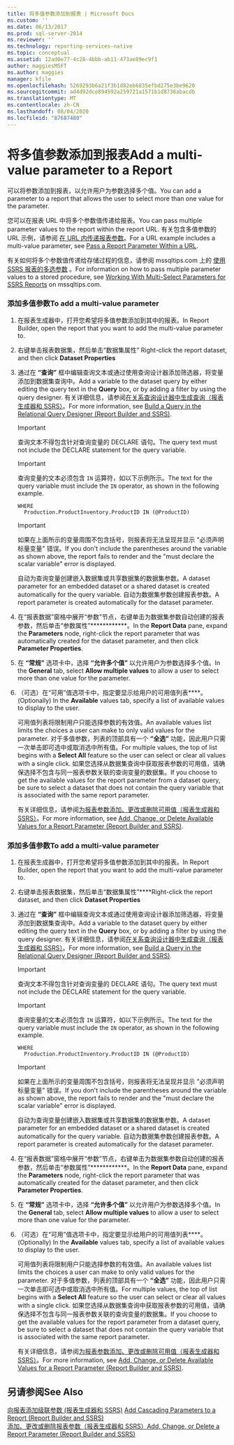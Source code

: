 ```yaml
---
title: 将多值参数添加到报表 | Microsoft Docs
ms.custom: ''
ms.date: 06/13/2017
ms.prod: sql-server-2014
ms.reviewer: ''
ms.technology: reporting-services-native
ms.topic: conceptual
ms.assetid: 12ad0e77-4c28-4bbb-ab11-473ae89ec9f1
author: maggiesMSFT
ms.author: maggies
manager: kfile
ms.openlocfilehash: 5269293b6a21f3b1d82eb6835efbd275e3be9620
ms.sourcegitcommit: ad4d92dce894592a259721a1571b1d8736abacdb
ms.translationtype: MT
ms.contentlocale: zh-CN
ms.lasthandoff: 08/04/2020
ms.locfileid: "87687480"
---
```

# <a name="add-a-multi-value-parameter-to-a-report"></a><span data-ttu-id="a93cf-102">将多值参数添加到报表</span><span class="sxs-lookup"><span data-stu-id="a93cf-102">Add a multi-value parameter to a Report</span></span>
  <span data-ttu-id="a93cf-103">可以将参数添加到报表，以允许用户为参数选择多个值。</span><span class="sxs-lookup"><span data-stu-id="a93cf-103">You can add a parameter to a report that allows the user to select more than one value for the parameter.</span></span>  
  
 <span data-ttu-id="a93cf-104">您可以在报表 URL 中将多个参数值传递给报表。</span><span class="sxs-lookup"><span data-stu-id="a93cf-104">You can pass multiple parameter values to the report within the report URL.</span></span> <span data-ttu-id="a93cf-105">有关包含多值参数的 URL 示例，请参阅 [在 URL 内传递报表参数](../pass-a-report-parameter-within-a-url.md)。</span><span class="sxs-lookup"><span data-stu-id="a93cf-105">For a URL example includes a multi-value parameter, see [Pass a Report Parameter Within a URL](../pass-a-report-parameter-within-a-url.md).</span></span>  
  
 <span data-ttu-id="a93cf-106">有关如何将多个参数值传递给存储过程的信息，请参阅 mssqltips.com 上的 [使用 SSRS 报表的多选参数](https://go.microsoft.com/fwlink/?LinkId=321529) 。</span><span class="sxs-lookup"><span data-stu-id="a93cf-106">For information on how to pass multiple parameter values to a stored procedure, see [Working With Multi-Select Parameters for SSRS Reports](https://go.microsoft.com/fwlink/?LinkId=321529) on mssqltips.com.</span></span>  
  
### <a name="to-add-a-multi-value-parameter"></a><span data-ttu-id="a93cf-107">添加多值参数</span><span class="sxs-lookup"><span data-stu-id="a93cf-107">To add a multi-value parameter</span></span>  
  
1.  <span data-ttu-id="a93cf-108">在报表生成器中，打开您希望将多值参数添加到其中的报表。</span><span class="sxs-lookup"><span data-stu-id="a93cf-108">In Report Builder, open the report that you want to add the multi-value parameter to.</span></span>  
  
2.  <span data-ttu-id="a93cf-109">右键单击报表数据集，然后单击“数据集属性” </span><span class="sxs-lookup"><span data-stu-id="a93cf-109">Right-click the report dataset, and then click **Dataset Properties**</span></span>  
  
3.  <span data-ttu-id="a93cf-110">通过在 **“查询”** 框中编辑查询文本或通过使用查询设计器添加筛选器，将变量添加到数据集查询中。</span><span class="sxs-lookup"><span data-stu-id="a93cf-110">Add a variable to the dataset query by either editing the query text in the **Query** box, or by adding a filter by using the query designer.</span></span> <span data-ttu-id="a93cf-111">有关详细信息，请参阅[在关系查询设计器中生成查询（报表生成器和 SSRS）](../report-data/build-a-query-in-the-relational-query-designer-report-builder-and-ssrs.md)。</span><span class="sxs-lookup"><span data-stu-id="a93cf-111">For more information, see [Build a Query in the Relational Query Designer &#40;Report Builder and SSRS&#41;](../report-data/build-a-query-in-the-relational-query-designer-report-builder-and-ssrs.md).</span></span>  
  
    > [!IMPORTANT]  
    >  <span data-ttu-id="a93cf-112">查询文本不得包含针对查询变量的 DECLARE 语句。</span><span class="sxs-lookup"><span data-stu-id="a93cf-112">The query text must not include the DECLARE statement for the query variable.</span></span>  
  
    > [!IMPORTANT]  
    >  <span data-ttu-id="a93cf-113">查询变量的文本必须包含 `IN` 运算符，如以下示例所示。</span><span class="sxs-lookup"><span data-stu-id="a93cf-113">The text for the query variable must include the `IN` operator, as shown in the following example.</span></span>  
  
    ```  
    WHERE  
      Production.ProductInventory.ProductID IN (@ProductID)  
    ```  
  
    > [!IMPORTANT]  
    >  <span data-ttu-id="a93cf-114">如果在上面所示的变量周围不包含括号，则报表将无法呈现并显示 "必须声明标量变量" 错误。</span><span class="sxs-lookup"><span data-stu-id="a93cf-114">If you don't include the parentheses around the variable as shown above, the report fails to render and the "must declare the scalar variable" error is displayed.</span></span>  
  
     <span data-ttu-id="a93cf-115">自动为查询变量创建嵌入数据集或共享数据集的数据集参数。</span><span class="sxs-lookup"><span data-stu-id="a93cf-115">A dataset parameter for an embedded dataset or a shared dataset is created automatically for the query variable.</span></span> <span data-ttu-id="a93cf-116">自动为数据集参数创建报表参数。</span><span class="sxs-lookup"><span data-stu-id="a93cf-116">A report parameter is created automatically for the dataset parameter.</span></span>  
  
4.  <span data-ttu-id="a93cf-117">在“报表数据”窗格中展开“参数”节点，右键单击为数据集参数自动创建的报表参数，然后单击“参数属性”\*\*\*\*\*\*\*\*\*\*\*\*。</span><span class="sxs-lookup"><span data-stu-id="a93cf-117">In the **Report Data** pane, expand the **Parameters** node, right-click the report parameter that was automatically created for the dataset parameter, and then click **Parameter Properties**.</span></span>  
  
5.  <span data-ttu-id="a93cf-118">在 **“常规”** 选项卡中，选择 **“允许多个值”** 以允许用户为参数选择多个值。</span><span class="sxs-lookup"><span data-stu-id="a93cf-118">In the **General** tab, select **Allow multiple values** to allow a user to select more than one value for the parameter.</span></span>  
  
6.  <span data-ttu-id="a93cf-119">（可选）在“可用”值选项卡中，指定要显示给用户的可用值列表\*\*\*\*。</span><span class="sxs-lookup"><span data-stu-id="a93cf-119">(Optionally) In the **Available** values tab, specify a list of available values to display to the user.</span></span>  
  
     <span data-ttu-id="a93cf-120">可用值列表将限制用户只能选择参数的有效值。</span><span class="sxs-lookup"><span data-stu-id="a93cf-120">An available values list limits the choices a user can make to only valid values for the parameter.</span></span> <span data-ttu-id="a93cf-121">对于多值参数，列表的顶部具有一个 **“全选”** 功能，因此用户只需一次单击即可选中或取消选中所有值。</span><span class="sxs-lookup"><span data-stu-id="a93cf-121">For multiple values, the top of list begins with a **Select All** feature so the user can select or clear all values with a single click.</span></span> <span data-ttu-id="a93cf-122">如果您选择从数据集查询中获取报表参数的可用值，请确保选择不包含与同一报表参数关联的查询变量的数据集。</span><span class="sxs-lookup"><span data-stu-id="a93cf-122">If you choose to get the available values for the report parameter from a dataset query, be sure to select a dataset that does not contain the query variable that is associated with the same report parameter.</span></span>  
  
     <span data-ttu-id="a93cf-123">有关详细信息，请参阅[为报表参数添加、更改或删除可用值（报表生成器和 SSRS）](add-change-or-delete-available-values-for-a-report-parameter.md)。</span><span class="sxs-lookup"><span data-stu-id="a93cf-123">For more information, see [Add, Change, or Delete Available Values for a Report Parameter &#40;Report Builder and SSRS&#41;](add-change-or-delete-available-values-for-a-report-parameter.md).</span></span>  
  
### <a name="to-add-a-multi-value-parameter"></a><span data-ttu-id="a93cf-124">添加多值参数</span><span class="sxs-lookup"><span data-stu-id="a93cf-124">To add a multi-value parameter</span></span>  
  
1.  <span data-ttu-id="a93cf-125">在报表生成器中，打开您希望将多值参数添加到其中的报表。</span><span class="sxs-lookup"><span data-stu-id="a93cf-125">In Report Builder, open the report that you want to add the multi-value parameter to.</span></span>  
  
2.  <span data-ttu-id="a93cf-126">右键单击报表数据集，然后单击“数据集属性”\*\*\*\*</span><span class="sxs-lookup"><span data-stu-id="a93cf-126">Right-click the report dataset, and then click **Dataset Properties**</span></span>  
  
3.  <span data-ttu-id="a93cf-127">通过在 **“查询”** 框中编辑查询文本或通过使用查询设计器添加筛选器，将变量添加到数据集查询中。</span><span class="sxs-lookup"><span data-stu-id="a93cf-127">Add a variable to the dataset query by either editing the query text in the **Query** box, or by adding a filter by using the query designer.</span></span> <span data-ttu-id="a93cf-128">有关详细信息，请参阅[在关系查询设计器中生成查询（报表生成器和 SSRS）](../report-data/build-a-query-in-the-relational-query-designer-report-builder-and-ssrs.md)。</span><span class="sxs-lookup"><span data-stu-id="a93cf-128">For more information, see [Build a Query in the Relational Query Designer &#40;Report Builder and SSRS&#41;](../report-data/build-a-query-in-the-relational-query-designer-report-builder-and-ssrs.md).</span></span>  
  
    > [!IMPORTANT]  
    >  <span data-ttu-id="a93cf-129">查询文本不得包含针对查询变量的 DECLARE 语句。</span><span class="sxs-lookup"><span data-stu-id="a93cf-129">The query text must not include the DECLARE statement for the query variable.</span></span>  
  
    > [!IMPORTANT]  
    >  <span data-ttu-id="a93cf-130">查询变量的文本必须包含 `IN` 运算符，如以下示例所示。</span><span class="sxs-lookup"><span data-stu-id="a93cf-130">The text for the query variable must include the `IN` operator, as shown in the following example.</span></span>  
  
    ```  
    WHERE  
      Production.ProductInventory.ProductID IN (@ProductID)  
    ```  
  
    > [!IMPORTANT]  
    >  <span data-ttu-id="a93cf-131">如果在上面所示的变量周围不包含括号，则报表将无法呈现并显示 "必须声明标量变量" 错误。</span><span class="sxs-lookup"><span data-stu-id="a93cf-131">If you don't include the parentheses around the variable as shown above, the report fails to render and the "must declare the scalar variable" error is displayed.</span></span>  
  
     <span data-ttu-id="a93cf-132">自动为查询变量创建嵌入数据集或共享数据集的数据集参数。</span><span class="sxs-lookup"><span data-stu-id="a93cf-132">A dataset parameter for an embedded dataset or a shared dataset is created automatically for the query variable.</span></span> <span data-ttu-id="a93cf-133">自动为数据集参数创建报表参数。</span><span class="sxs-lookup"><span data-stu-id="a93cf-133">A report parameter is created automatically for the dataset parameter.</span></span>  
  
4.  <span data-ttu-id="a93cf-134">在“报表数据”窗格中展开“参数”节点，右键单击为数据集参数自动创建的报表参数，然后单击“参数属性”\*\*\*\*\*\*\*\*\*\*\*\*。</span><span class="sxs-lookup"><span data-stu-id="a93cf-134">In the **Report Data** pane, expand the **Parameters** node, right-click the report parameter that was automatically created for the dataset parameter, and then click **Parameter Properties**.</span></span>  
  
5.  <span data-ttu-id="a93cf-135">在 **“常规”** 选项卡中，选择 **“允许多个值”** 以允许用户为参数选择多个值。</span><span class="sxs-lookup"><span data-stu-id="a93cf-135">In the **General** tab, select **Allow multiple values** to allow a user to select more than one value for the parameter.</span></span>  
  
6.  <span data-ttu-id="a93cf-136">（可选）在“可用”值选项卡中，指定要显示给用户的可用值列表\*\*\*\*。</span><span class="sxs-lookup"><span data-stu-id="a93cf-136">(Optionally) In the **Available** values tab, specify a list of available values to display to the user.</span></span>  
  
     <span data-ttu-id="a93cf-137">可用值列表将限制用户只能选择参数的有效值。</span><span class="sxs-lookup"><span data-stu-id="a93cf-137">An available values list limits the choices a user can make to only valid values for the parameter.</span></span> <span data-ttu-id="a93cf-138">对于多值参数，列表的顶部具有一个 **“全选”** 功能，因此用户只需一次单击即可选中或取消选中所有值。</span><span class="sxs-lookup"><span data-stu-id="a93cf-138">For multiple values, the top of list begins with a **Select All** feature so the user can select or clear all values with a single click.</span></span> <span data-ttu-id="a93cf-139">如果您选择从数据集查询中获取报表参数的可用值，请确保选择不包含与同一报表参数关联的查询变量的数据集。</span><span class="sxs-lookup"><span data-stu-id="a93cf-139">If you choose to get the available values for the report parameter from a dataset query, be sure to select a dataset that does not contain the query variable that is associated with the same report parameter.</span></span>  
  
     <span data-ttu-id="a93cf-140">有关详细信息，请参阅[为报表参数添加、更改或删除可用值（报表生成器和 SSRS）](add-change-or-delete-available-values-for-a-report-parameter.md)。</span><span class="sxs-lookup"><span data-stu-id="a93cf-140">For more information, see [Add, Change, or Delete Available Values for a Report Parameter &#40;Report Builder and SSRS&#41;](add-change-or-delete-available-values-for-a-report-parameter.md).</span></span>  
  
## <a name="see-also"></a><span data-ttu-id="a93cf-141">另请参阅</span><span class="sxs-lookup"><span data-stu-id="a93cf-141">See Also</span></span>  
 <span data-ttu-id="a93cf-142">[向报表添加级联参数 &#40;报表生成器和 SSRS&#41;](add-cascading-parameters-to-a-report-report-builder-and-ssrs.md) </span><span class="sxs-lookup"><span data-stu-id="a93cf-142">[Add Cascading Parameters to a Report &#40;Report Builder and SSRS&#41;](add-cascading-parameters-to-a-report-report-builder-and-ssrs.md) </span></span>  
 [<span data-ttu-id="a93cf-143">添加、更改或删除报表参数（报表生成器和 SSRS）</span><span class="sxs-lookup"><span data-stu-id="a93cf-143">Add, Change, or Delete a Report Parameter &#40;Report Builder and SSRS&#41;</span></span>](add-change-or-delete-a-report-parameter-report-builder-and-ssrs.md)  
  
  
